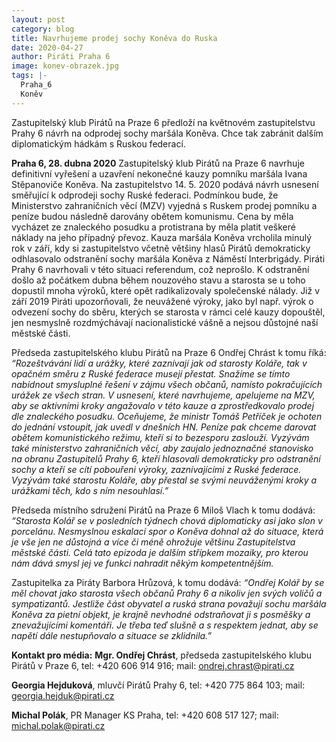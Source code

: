 ```yaml
---
layout: post
category: blog
title: Navrhujeme prodej sochy Koněva do Ruska 
date: 2020-04-27
author: Piráti Praha 6
image: konev-obrazek.jpg
tags: |-
  Praha_6
  Koněv
---
```

Zastupitelský klub Pirátů na Praze 6 předloží na květnovém zastupitelstvu Prahy 6 návrh na odprodej sochy maršála Koněva. Chce tak zabránit dalším diplomatickým hádkám s Ruskou federací.

**Praha 6, 28. dubna 2020** Zastupitelský klub Pirátů na Praze 6 navrhuje definitivní vyřešení a uzavření nekonečné kauzy pomníku maršála Ivana Stěpanoviče Koněva. Na zastupitelstvo 14. 5. 2020 podává návrh usnesení směřující k odprodeji sochy Ruské federaci. Podmínkou bude, že Ministerstvo zahraničních věcí (MZV) vyjedná s Ruskem prodej pomníku a peníze budou následně darovány obětem komunismu. Cena by měla vycházet ze znaleckého posudku a protistrana by měla platit veškeré náklady na jeho případný převoz. 
Kauza maršála Koněva vrcholila minulý rok v září, kdy si zastupitelstvo včetně většiny hlasů Pirátů demokraticky odhlasovalo odstranění sochy maršála Koněva z Náměstí Interbrigády. Piráti Prahy 6 navrhovali v této situaci referendum, což neprošlo. K odstranění došlo až počátkem dubna  během nouzového stavu a starosta se u toho dopustil mnoha  výroků, které opět radikalizovaly společenské nálady. Již v září 2019 Piráti upozorňovali, že neuvážené výroky, jako byl např. výrok o odvezení sochy do sběru, kterých se starosta v rámci celé kauzy dopouštěl, jen nesmyslně rozdmýchávají nacionalistické vášně a nejsou důstojné naší městské části. 

Předseda zastupitelského klubu Pirátů na Praze 6 Ondřej Chrást k tomu říká: _“Rozeštvávání lidí a urážky, které zaznívají jak od starosty Koláře, tak v opačném směru z Ruské federace musejí přestat. Snažíme se tímto nabídnout smysluplné řešení v zájmu všech občanů, namísto pokračujících urážek ze všech stran. V usnesení, které navrhujeme, apelujeme na MZV, aby se aktivními kroky angažovalo v této kauze a zprostředkovalo prodej dle znaleckého posudku. Oceňujeme, že ministr Tomáš Petříček je ochoten do jednání vstoupit, jak uvedl v dnešních HN. Peníze pak chceme darovat obětem komunistického režimu, kteří si to bezesporu zaslouží. Vyzývám také ministerstvo zahraničních věcí, aby zaujalo jednoznačné stanovisko na obranu Zastupitelů Prahy 6, kteří hlasovali demokraticky pro odstranění sochy a kteří se cítí pobouřeni  výroky, zaznívajícími z Ruské federace. Vyzývám také starostu Koláře, aby přestal se svými neuváženými kroky a urážkami těch, kdo s ním nesouhlasí.”_

Předseda místního sdružení Pirátů na Praze 6 Miloš Vlach k tomu dodává: _“Starosta Kolář se v posledních týdnech chová diplomaticky asi jako slon v porcelánu. Nesmyslnou eskalací spor o Koněva dohnal až do situace, která je vše jen ne důstojná a více či méně ohrožuje většinu Zastupitelstva městské části. Celá tato epizoda je dalším střípkem mozaiky, pro kterou nám dává smysl jej ve funkci nahradit někým kompetentnějším._

Zastupitelka za Piráty Barbora Hrůzová, k tomu dodává: _“Ondřej Kolář by se měl chovat jako starosta všech občanů Prahy 6 a nikoliv jen svých voličů a sympatizantů. Jestliže část obyvatel a ruská strana považují sochu maršála Koněva za pietní objekt, je krajně nevhodné odstraňovat ji s posměšky a znevažujícími komentáři. Je třeba teď slušně a s respektem jednat, aby se napětí dále nestupňovalo a situace se zklidnila.”_

**Kontakt pro média:**
**Mgr. Ondřej Chrást**, předseda zastupitelského klubu Pirátů v Praze 6, tel: +420 606 914 916; mail: ondrej.chrast@pirati.cz

**Georgia Hejduková**, mluvčí Pirátů Prahy 6, tel: +420 775 864 103; mail: georgia.hejduk@pirati.cz

**Michal Polák**, PR Manager KS Praha, tel: +420 608 517 127; mail: michal.polak@pirati.cz

